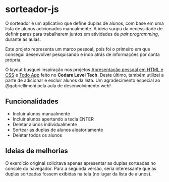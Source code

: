 # sorteador-js

O sorteador é um aplicativo que define duplas de alunos, com base em uma lista de alunos adicionados manualmente. A ideia surgiu da necessidade de definir pares 
para trabalharem juntos em atividades de *pair programming*, durante as aulas.

Este projeto representa um marco pessoal, pois foi o primeiro em que consegui desenvolver pesquisando e indo atrás de informações por conta própria.

O layout busquei inspiração nos projetos [Apresentação pessoal em HTML e CSS](https://github.com/fpsaraiva/growdev-starter-projetos/tree/main/apresentacao-pessoal-html-css) e [Todo App](https://github.com/fpsaraiva/projetocodare-todo-app) feito no **Codare Level Tech**. Deste último, também utilizei a parte de adicionar e excluir alunos da lista. Um agradecimento especial ao @gabriellimoni pela aula de desenvolvimento web!

## Funcionalidades

- Incluir alunos manualmente
- Incluir alunos apertando a tecla ENTER
- Deletar alunos individualmente
- Sortear as duplas de alunos aleatoriamente
- Deletar todos os alunos

## Ideias de melhorias

O exercício original solicitava apenas apresentar as duplas sorteadas no console do navegador. Para a segunda versão, seria interessante que as duplas sorteadas fossem exibidas na tela (no lugar da lista de alunos).